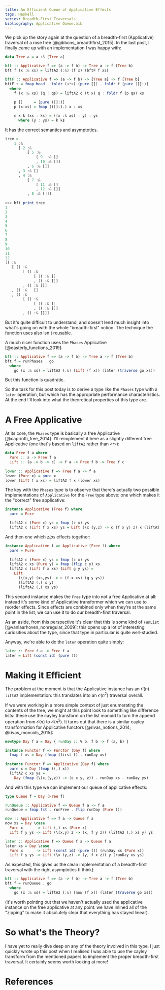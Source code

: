 ```yaml
---
title: An Efficient Queue of Applicative Effects
tags: Haskell
series: Breadth-First Traversals
bibliography: Applicative Queue.bib
---
```


We pick up the story again at the question of a breadth-first (Applicative)
traversal of a rose tree [@gibbons_breadthfirst_2015].
In the last post, I finally came up with an implementation I was happy with:

```haskell
data Tree a = a :& [Tree a]

bft :: Applicative f => (a -> f b) -> Tree a -> f (Tree b)
bft f (x :& xs) = liftA2 (:&) (f x) (bftF f xs)

bftF :: Applicative f => (a -> f b) -> [Tree a] -> f [Tree b]
bftF t = fmap head . foldr (<*>) (pure []) . foldr f [pure ([]:)]
  where
    f (x :& xs) (q : qs) = liftA2 c (t x) q : foldr f (p qs) xs
    
    p []     = [pure ([]:)]
    p (x:xs) = fmap (([]:).) x : xs

    c x k (xs : ks) = ((x :& xs) : y) : ys
      where (y : ys) = k ks
```

It has the correct semantics and asymptotics.

```haskell
tree =
    1 :&
      [ 2 :&
          [ 5 :&
              [ 9  :& []
              , 10 :& []]
          , 6 :& []]
      , 3 :& []
      , 4 :&
          [ 7 :&
              [ 11 :& []
              , 12 :& []]
          , 8 :& []]]
          
>>> bft print tree
1
2
3
4
5
6
7
8
9
10
11
12
() :&
   [ () :&
        [ () :&
             [ () :& []
             , () :& []]
        , () :& []]
   , () :&   []
   , () :&
        [ () :&
             [ () :& []
             , () :& []]
        , () :& []]]
```

But it's quite difficult to understand, and doesn't lend much insight into
what's going on with the whole "breadth-first" notion.
The technique the function uses also isn't reusable.

A much nicer function uses the `Phases` Applicative [@easterly_functions_2019]:

```haskell
bft :: Applicative f => (a -> f b) -> Tree a -> f (Tree b)
bft f = runPhases . go
  where
    go (x :& xs) = liftA2 (:&) (Lift (f x)) (later (traverse go xs))
```

But this function is quadratic.

So the task for this post today is to derive a type like the `Phases` type with
a `later` operation, but which has the appropriate performance characteristics.
At the end I'll look into what the theoretical properties of this type are.

# A Free Applicative

At its core, the `Phases` type is basically a free Applicative
[@capriotti_free_2014].
I'll reimplement it here as a slightly different free Applicative (one that's
based on `liftA2` rather than `<*>`):

```haskell
data Free f a where
  Pure :: a -> Free f a
  Lift :: (a -> b -> c) -> f a -> Free f b -> Free f c
  
lower :: Applicative f => Free f a -> f a
lower (Pure x) = pure x
lower (Lift f x xs) = liftA2 f x (lower xs)
```

The key with the `Phases` type is to observe that there's actually two possible
implementations of `Applicative` for the `Free` type above: one which makes it
the "correct" free applicative:

```haskell
instance Applicative (Free f) where
  pure = Pure

  liftA2 c (Pure x) ys = fmap (c x) ys
  liftA2 c (Lift f x xs) ys = Lift (\x (y,z) -> c (f x y) z) x (liftA2 (,) xs ys)
```

And then one which *zips* effects together:

```haskell
instance Applicative f => Applicative (Free f) where
  pure = Pure
  
  liftA2 c (Pure x) ys = fmap (c x) ys
  liftA2 c xs (Pure y) = fmap (flip c y) xs
  liftA2 c (Lift f x xs) (Lift g y ys) = 
    Lift 
      (\(x,y) (xs,ys) -> c (f x xs) (g y ys)) 
      (liftA2 (,) x y) 
      (liftA2 (,) xs ys)
```

This second instance makes the `Free` type into not a free Applicative at all:
instead it's some kind of Applicative transformer which we can use to reorder
effects.
Since effects are combined only when they're at the same point in the list, we
can use it to do our breadth-first traversal.

As an aside, from this perspective it's clear that this is some kind of
`FunList` [@vanlaarhoven_nonregular_2009]: this opens up a lot of interesting
curiosities about the type, since that type in particular is quite well-studied.

Anyway, we're able to do the `later` operation quite simply:

```haskell
later :: Free f a -> Free f a
later = Lift (const id) (pure ())
```

# Making it Efficient

The problem at the moment is that the Applicative instance has an
$\mathcal{O}(n)$ `liftA2` implementation: this translates into an
$\mathcal{O}(n^2)$ traversal overall.

If we were working in a more simple context of just enumerating the contents of
the tree, we might at this point look to something like difference lists: these
use the cayley transform on the list monoid to turn the append operation from
$\mathcal{O}(n)$ to $\mathcal{O}(n^2)$.
It turns out that there is a similar cayley transformation for Applicative
functors [@rivas_notions_2014; @rivas_monoids_2015]:

```haskell
newtype Day f a = Day { runDay :: ∀ b. f b -> f (a, b) }

instance Functor f => Functor (Day f) where
  fmap f xs = Day (fmap (first f) . runDay xs)
  
instance Functor f => Applicative (Day f) where
  pure x = Day (fmap ((,) x))
  liftA2 c xs ys =
    Day (fmap (\(x,(y,z)) -> (c x y, z)) . runDay xs . runDay ys)
```

And with this type we can implement our queue of applicative effects:

```haskell
type Queue f = Day (Free f)

runQueue :: Applicative f => Queue f a -> f a
runQueue = fmap fst . runFree . flip runDay (Pure ())

now :: Applicative f => f a -> Queue f a
now xs = Day \case
  Pure x      -> Lift (,) xs (Pure x)
  Lift f y ys -> Lift (\(x,y) z -> (x, f y z)) (liftA2 (,) xs y) ys

later :: Applicative f => Queue f a -> Queue f a
later xs = Day \case
  Pure x      -> Lift (const id) (pure ()) (runDay xs (Pure x))
  Lift f y ys -> Lift (\x (y,z) -> (y, f x z)) y (runDay xs ys)
```

As expected, this gives us the clean implementation of a breadth-first traversal
with the right asymptotics (I think):

```haskell
bft :: Applicative f => (a -> f b) -> Tree a -> f (Tree b)
bft f = runQueue . go
  where
    go (x :& xs) = liftA2 (:&) (now (f x)) (later (traverse go xs))
```

(it's worth pointing out that we haven't actually used the applicative instance
on the free applicative at any point: we have inlined all of the "zipping" to
make it absolutely clear that everything has stayed linear).

# So what's the Theory?

I have yet to really dive deep on any of the theory involved in this type, I
just quickly wrote up this post when I realised I was able to use the cayley
transform from the mentioned papers to implement the proper breadth-first
traversal.
It certainly seems worth looking at more!

# References
